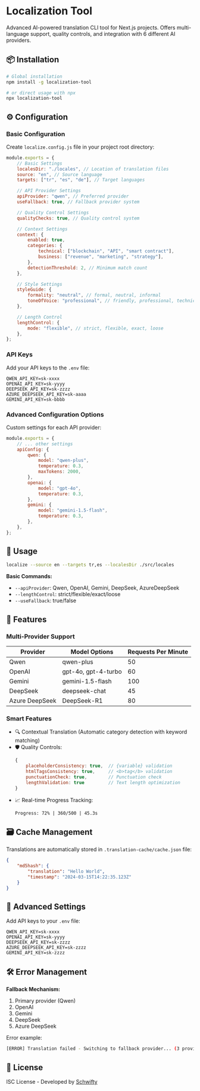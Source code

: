 # Localization Tool

Advanced AI-powered translation CLI tool for Next.js projects. Offers multi-language support, quality controls, and integration with 6 different AI providers.

## 📦 Installation

```bash
# Global installation
npm install -g localization-tool

# or direct usage with npx
npx localization-tool
```

## ⚙️ Configuration

### Basic Configuration

Create `localize.config.js` file in your project root directory:

```javascript
module.exports = {
	// Basic Settings
	localesDir: "./locales", // Location of translation files
	source: "en", // Source language
	targets: ["tr", "es", "de"], // Target languages

	// API Provider Settings
	apiProvider: "qwen", // Preferred provider
	useFallback: true, // Fallback provider system

	// Quality Control Settings
	qualityChecks: true, // Quality control system

	// Context Settings
	context: {
		enabled: true,
		categories: {
			technical: ["blockchain", "API", "smart contract"],
			business: ["revenue", "marketing", "strategy"],
		},
		detectionThreshold: 2, // Minimum match count
	},

	// Style Settings
	styleGuide: {
		formality: "neutral", // formal, neutral, informal
		toneOfVoice: "professional", // friendly, professional, technical
	},

	// Length Control
	lengthControl: {
		mode: "flexible", // strict, flexible, exact, loose
	},
};
```

### API Keys

Add your API keys to the `.env` file:

```env
QWEN_API_KEY=sk-xxxx
OPENAI_API_KEY=sk-yyyy
DEEPSEEK_API_KEY=sk-zzzz
AZURE_DEEPSEEK_API_KEY=sk-aaaa
GEMINI_API_KEY=sk-bbbb
```

### Advanced Configuration Options

Custom settings for each API provider:

```javascript
module.exports = {
	// ... other settings
	apiConfig: {
		qwen: {
			model: "qwen-plus",
			temperature: 0.3,
			maxTokens: 2000,
		},
		openai: {
			model: "gpt-4o",
			temperature: 0.3,
		},
		gemini: {
			model: "gemini-1.5-flash",
			temperature: 0.3,
		},
	},
};
```

## 🚀 Usage

```bash
localize --source en --targets tr,es --localesDir ./src/locales
```

**Basic Commands:**

- `--apiProvider`: Qwen, OpenAI, Gemini, DeepSeek, AzureDeepSeek
- `--lengthControl`: strict/flexible/exact/loose
- `--useFallback`: true/false

## 🌟 Features

### Multi-Provider Support

| Provider       | Model Options       | Requests Per Minute |
| -------------- | ------------------- | ------------------- |
| Qwen           | qwen-plus           | 50                  |
| OpenAI         | gpt-4o, gpt-4-turbo | 60                  |
| Gemini         | gemini-1.5-flash    | 100                 |
| DeepSeek       | deepseek-chat       | 45                  |
| Azure DeepSeek | DeepSeek-R1         | 80                  |

### Smart Features

- 🔍 Contextual Translation (Automatic category detection with keyword matching)
- 🛡️ Quality Controls:
    ```javascript
    {
    	placeholderConsistency: true,  // {variable} validation
    	htmlTagsConsistency: true,     // <b>tag</b> validation
    	punctuationCheck: true,        // Punctuation check
    	lengthValidation: true         // Text length optimization
    }
    ```
- 📈 Real-time Progress Tracking:
    ```
    Progress: 72% | 360/500 | 45.3s
    ```

## 🗃️ Cache Management

Translations are automatically stored in `.translation-cache/cache.json` file:

```json
{
	"md5hash": {
		"translation": "Hello World",
		"timestamp": "2024-03-15T14:22:35.123Z"
	}
}
```

## 🔧 Advanced Settings

Add API keys to your `.env` file:

```env
QWEN_API_KEY=sk-xxxx
OPENAI_API_KEY=sk-yyyy
DEEPSEEK_API_KEY=sk-zzzz
AZURE_DEEPSEEK_API_KEY=sk-zzzz
GEMINI_API_KEY=sk-zzzz
```

## 🛠️ Error Management

**Fallback Mechanism:**

1. Primary provider (Qwen)
2. OpenAI
3. Gemini
4. DeepSeek
5. Azure DeepSeek

Error example:

```bash
[ERROR] Translation failed - Switching to fallback provider... (3 providers remaining)
```

## 📜 License

ISC License - Developed by [Schwifty](https://github.com/ahmetenesdur)
